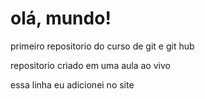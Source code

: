 # olá, mundo!
primeiro repositorio do curso de git e git hub

repositorio criado em uma aula ao vivo

essa linha eu adicionei no site
